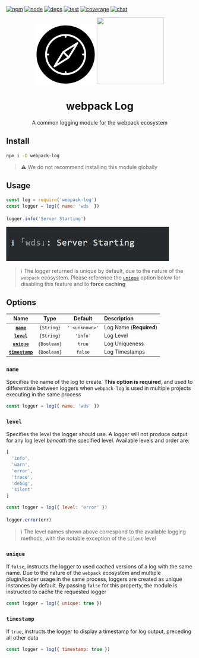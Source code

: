 [![npm][npm]][npm-url]
[![node][node]][node-url]
[![deps][deps]][deps-url]
[![test][test]][test-url]
[![coverage][cover]][cover-url]
[![chat][chat]][chat-url]

<div align="center">
  <img width="160" height="160" src="docs/logo.svg">
  <a href="https://github.com/webpack/webpack">
    <img width="180" height="180" src="https://webpack.js.org/assets/icon-square-big.svg">
  </a>
  <h1>webpack Log</h1>
  <p>A common logging module for the webpack ecosystem</p>
</div>


## Install

```bash
npm i -D webpack-log
```

> ⚠️ We do not recommend installing this module globally

## Usage

```js
const log = require('webpack-log')
const logger = log({ name: 'wds' })

logger.info('Server Starting')
```

![output](docs/output.png)

> ℹ️ The logger returned is unique by default, due to the nature of the `webpack` ecosystem. Please reference the [`unique`](#unique) option below for disabling this feature and to **force caching**

## Options

|Name|Type|Default|Description|
|:--:|:--:|:-----:|:----------|
|[**`name`**](#name)|`{String}`|`''<unknown>'`|Log Name (**Required**)|
|[**`level`**](#level)|`{String}`|`'info'`|Log Level|
|[**`unique`**](#unique)|`{Boolean}`|`true`|Log Uniqueness|
|[**`timestamp`**](#timestamp)|`{Boolean}`|`false`|Log Timestamps|

### `name`  

Specifies the name of the log to create. **This option is required**, and used to differentiate between loggers when `webpack-log` is used in multiple projects
executing in the same process

```js
const logger = log({ name: 'wds' })
```

### `level`   

Specifies the level the logger should use. A logger will not produce output for
any log level _beneath_ the specified level. Available levels and order are:

```js
[
  'info',
  'warn',
  'error',
  'trace',
  'debug',
  'silent'
]
```

```js
const logger = log({ level: 'error' })

logger.error(err)
```

> ℹ️ The level names shown above correspond to the available logging methods,
with the notable exception of the `silent` level

### `unique`

If `false`, instructs the logger to used cached versions of a log with the same name. Due to the nature of the `webpack` ecosystem and multiple plugin/loader usage in the same process, loggers are created as unique instances by default. By passing `false` for this property, the module is instructed to cache the requested logger

```js
const logger = log({ unique: true })
```

### `timestamp`

If `true`, instructs the logger to display a timestamp for log output, preceding
all other data

```js
const logger = log({ timestamp: true })
```


[npm]: https://img.shields.io/npm/v/webpack-log.svg
[npm-url]: https://npmjs.com/package/webpack-log

[node]: https://img.shields.io/node/v/webpack-log.svg
[node-url]: https://nodejs.org

[deps]: https://david-dm.org/webpack-contrib/webpack-log.svg
[deps-url]: https://david-dm.org/webpack-contrib/webpack-log

[test]: http://img.shields.io/travis/webpack-contrib/webpack-log.svg
[test-url]: https://travis-ci.org/webpack-contrib/webpack-log

[cover]: https://codecov.io/gh/webpack-contrib/webpack-log/branch/master/graph/badge.svg
[cover-url]: https://codecov.io/gh/webpack-contrib/webpack-log

[chat]: https://badges.gitter.im/webpack/webpack.svg
[chat-url]: https://gitter.im/webpack/webpack
